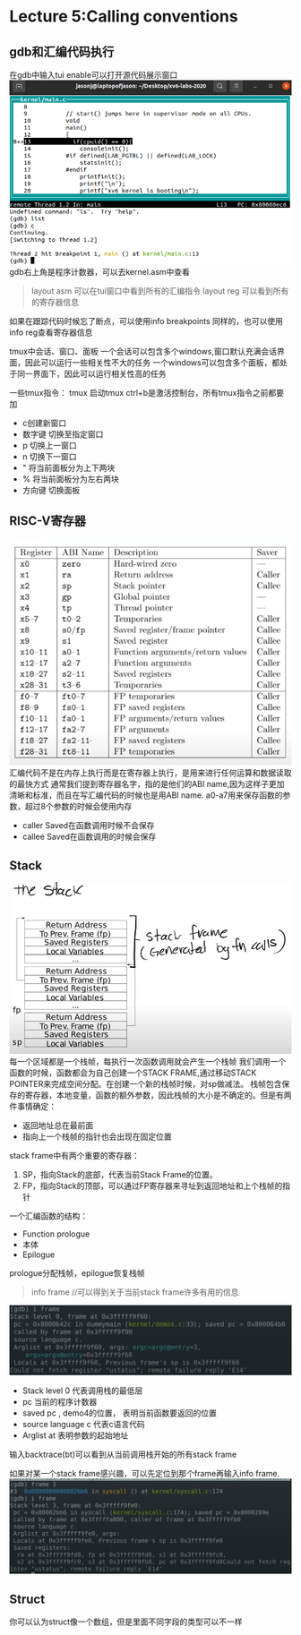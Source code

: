 # Lecture 5:Calling conventions

## gdb和汇编代码执行
在gdb中输入tui enable可以打开源代码展示窗口
![](2021-11-04-16-12-01.png)
gdb右上角是程序计数器，可以去kernel.asm中查看

>layout asm 可以在tui窗口中看到所有的汇编指令
>layout reg 可以看到所有的寄存器信息

如果在跟踪代码时候忘了断点，可以使用info breakpoints
同样的，也可以使用info reg查看寄存器信息

tmux中会话、窗口、面板
一个会话可以包含多个windows,窗口默认充满会话界面，因此可以运行一些相关性不大的任务
一个windows可以包含多个面板，都处于同一界面下，因此可以运行相关性高的任务

一些tmux指令：
tmux 启动tmux
ctrl+b是激活控制台，所有tmux指令之前都要加
- c创建新窗口
- 数字键 切换至指定窗口
- p 切换上一窗口
- n 切换下一窗口
- " 将当前面板分为上下两块
- % 将当前面板分为左右两块
- 方向键 切换面板

## RISC-V寄存器
![](2021-11-04-16-55-58.png)
汇编代码不是在内存上执行而是在寄存器上执行，是用来进行任何运算和数据读取的最快方式
通常我们提到寄存器名字，指的是他们的ABI name,因为这样子更加清晰和标准，而且在写汇编代码的时候也是用ABI name.
a0-a7用来保存函数的参数，超过8个参数的时候会使用内存
- caller Saved在函数调用时候不会保存
- callee Saved在函数调用的时候会保存

## Stack
![](2021-11-04-22-20-28.png)
每一个区域都是一个栈帧，每执行一次函数调用就会产生一个栈帧
我们调用一个函数的时候，函数都会为自己创建一个STACK FRAME,通过移动STACK POINTER来完成空间分配。在创建一个新的栈帧时候，对sp做减法。
栈帧包含保存的寄存器，本地变量，函数的额外参数，因此栈帧的大小是不确定的。但是有两件事情确定：
- 返回地址总在最前面
- 指向上一个栈帧的指针也会出现在固定位置

stack frame中有两个重要的寄存器：
1. SP，指向Stack的底部，代表当前Stack Frame的位置。
2. FP，指向Stack的顶部，可以通过FP寄存器来寻址到返回地址和上个栈帧的指针

一个汇编函数的结构：
- Function prologue
- 本体
- Epilogue

prologue分配栈帧，epilogue恢复栈帧

>info frame //可以得到关于当前stack frame许多有用的信息

![](2021-11-04-22-42-09.png)

- Stack level 0 代表调用栈的最低层
- pc 当前的程序计数器
- saved pc , demo4的位置， 表明当前函数要返回的位置
- source language c 代表c语言代码
- Arglist at 表明参数的起始地址

输入backtrace(bt)可以看到从当前调用栈开始的所有stack frame

如果对某一个stack frame感兴趣，可以先定位到那个frame再输入info frame.
![](2021-11-04-22-46-29.png)


## Struct
你可以认为struct像一个数组，但是里面不同字段的类型可以不一样
